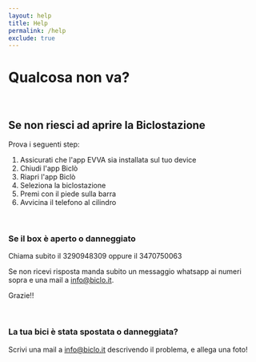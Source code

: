 ```yaml
---
layout: help
title: Help
permalink: /help
exclude: true
---
```


# Qualcosa non va?
<br>

## Se non riesci ad aprire la Biclostazione
Prova i seguenti step:
1. Assicurati che l'app EVVA sia installata sul tuo device
2. Chiudi l'app Biclò
3. Riapri l'app Biclò
4. Seleziona la biclostazione
5. Premi con il piede sulla barra
6. Avvicina il telefono al cilindro

<br>

### Se il box è aperto o danneggiato
Chiama subito il 3290948309 oppure il 3470750063

Se non ricevi risposta manda subito un messaggio whatsapp ai numeri sopra e una mail a info@biclo.it.

Grazie!!

<br>

### La tua bici è stata spostata o danneggiata?
Scrivi una mail a info@biclo.it descrivendo il problema, e allega una foto!




